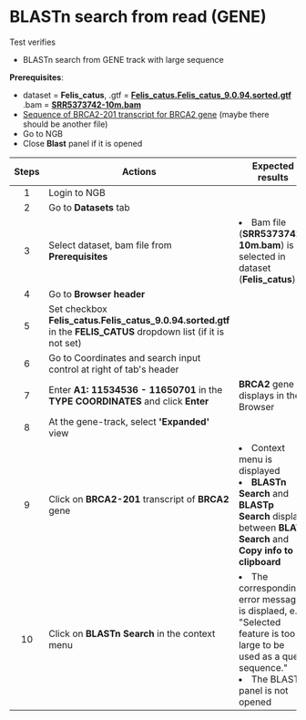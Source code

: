 # BLASTn search from read (GENE)

Test verifies
 - BLASTn search from GENE track with large sequence
  
**Prerequisites**:

 - dataset = **Felis_catus**, .gtf = **[Felis_catus.Felis_catus_9.0.94.sorted.gtf](https://ngb-oss-builds.s3.amazonaws.com/public/data/demo/ngb_demo_data/Felis_catus.Felis_catus_9.0.94.sorted.gtf)**
.bam = **[SRR5373742-10m.bam](https://ngb-oss-builds.s3.amazonaws.com/public/data/demo/ngb_demo_data/agnts3.09-28.trim.SRR5373742-10m.bam)**
 - [Sequence of BRCA2-201 transcript for BRCA2 gene](Sequence_data/Sequence_of_BRCA-201_transcript.md) (maybe there should be another file)
 - Go to NGB
 - Close **Blast** panel if it is opened

| Steps | Actions | Expected results |
| :---: | --- | --- |
| 1 | Login to NGB | |
| 2 | Go to **Datasets** tab  | |
| 3 | Select dataset, bam file from **Prerequisites** | <li> Bam file (**SRR5373742-10m.bam**) is selected in dataset (**Felis_catus**)|
| 4 | Go to **Browser header**| 
| 5 | Set checkbox **Felis_catus.Felis_catus_9.0.94.sorted.gtf** in the **FELIS_CATUS** dropdown list (if it is not set)  | 
| 6 | Go to Coordinates and search input control at right of tab's header|  | 
| 7 | Enter **A1: 11534536 - 11650701** in the **TYPE COORDINATES** and click **Enter**| **BRCA2** gene displays in the Browser|
| 8 | At the gene-track, select **'Expanded'** view| | 
| 9 | Click on **BRCA2-201** transcript of **BRCA2** gene | <li> Context menu is displayed <li> **BLASTn Search** and **BLASTp Search** display between **BLAT Search** and **Copy info to clipboard** |
| 10 | Click on **BLASTn Search** in the context menu | <li> The corresponding error message is displaed, e.g. "Selected feature is too large to be used as a query sequence." <li> The BLAST panel is not opened|